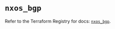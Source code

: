 # `nxos_bgp`

Refer to the Terraform Registry for docs: [`nxos_bgp`](https://registry.terraform.io/providers/ciscodevnet/nxos/0.5.10/docs/resources/bgp).
